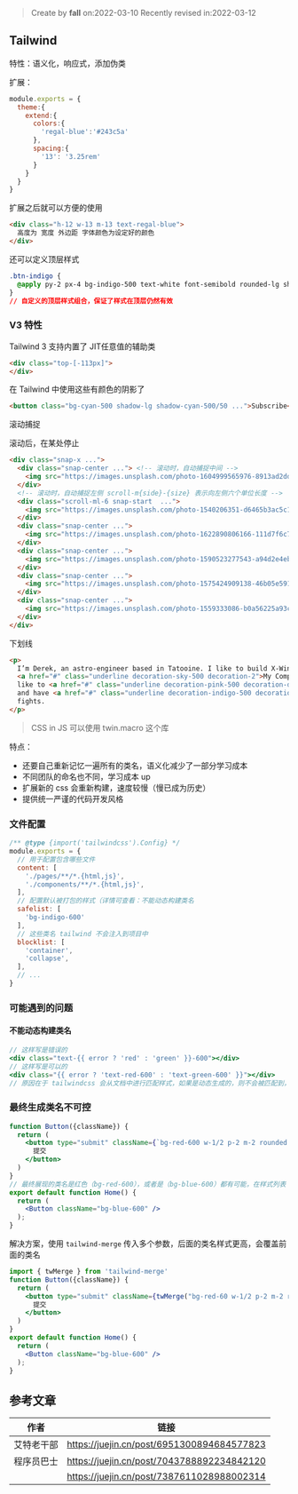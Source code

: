 > Create by **fall** on:2022-03-10
> Recently revised in:2022-03-12

## Tailwind

特性：语义化，响应式，添加伪类

扩展：

```js
module.exports = {
  theme:{
    extend:{
      colors:{
        'regal-blue':'#243c5a'
      },
      spacing:{
        '13': '3.25rem'
      }
    }
  }
}
```

扩展之后就可以方便的使用

```html
<div class="h-12 w-13 m-13 text-regal-blue">
  高度为 宽度 外边距 字体颜色为设定好的颜色
</div>
```

还可以定义顶层样式

```css
.btn-indigo {
  @apply py-2 px-4 bg-indigo-500 text-white font-semibold rounded-lg shadow-md hover:bg-indigo-700 focus:outline-none focus:ring-2 focus:ring-indigo-400 focus:ring-opacity-75;
}
// 自定义的顶层样式组合，保证了样式在顶层仍然有效
```



### V3 特性

Tailwind 3 支持内置了 JIT任意值的辅助类

```html
<div class="top-[-113px]">
</div>
```

在 Tailwind 中使用这些有颜色的阴影了

```html
<button class="bg-cyan-500 shadow-lg shadow-cyan-500/50 ...">Subscribe</button>
```

滚动捕捉

滚动后，在某处停止

```html
<div class="snap-x ...">
  <div class="snap-center ..."> <!-- 滚动时，自动捕捉中间 -->
    <img src="https://images.unsplash.com/photo-1604999565976-8913ad2ddb7c?ixlib=rb-1.2.1&ixid=MnwxMjA3fDB8MHxwaG90by1wYWdlfHx8fGVufDB8fHx8&auto=format&fit=crop&w=320&h=160&q=80" />
  </div>
  <!-- 滚动时，自动捕捉左侧 scroll-m{side}-{size} 表示向左侧六个单位长度 -->
  <div class="scroll-ml-6 snap-start  ...">
    <img src="https://images.unsplash.com/photo-1540206351-d6465b3ac5c1?ixlib=rb-1.2.1&ixid=MnwxMjA3fDB8MHxwaG90by1wYWdlfHx8fGVufDB8fHx8&auto=format&fit=crop&w=320&h=160&q=80" />
  </div>
  <div class="snap-center ...">
    <img src="https://images.unsplash.com/photo-1622890806166-111d7f6c7c97?ixlib=rb-1.2.1&ixid=MnwxMjA3fDB8MHxwaG90by1wYWdlfHx8fGVufDB8fHx8&auto=format&fit=crop&w=320&h=160&q=80" />
  </div>
  <div class="snap-center ...">
    <img src="https://images.unsplash.com/photo-1590523277543-a94d2e4eb00b?ixlib=rb-1.2.1&ixid=MnwxMjA3fDB8MHxwaG90by1wYWdlfHx8fGVufDB8fHx8&auto=format&fit=crop&w=320&h=160&q=80" />
  </div>
  <div class="snap-center ...">
    <img src="https://images.unsplash.com/photo-1575424909138-46b05e5919ec?ixlib=rb-1.2.1&ixid=MnwxMjA3fDB8MHxwaG90by1wYWdlfHx8fGVufDB8fHx8&auto=format&fit=crop&w=320&h=160&q=80" />
  </div>
  <div class="snap-center ...">
    <img src="https://images.unsplash.com/photo-1559333086-b0a56225a93c?ixlib=rb-1.2.1&ixid=MnwxMjA3fDB8MHxwaG90by1wYWdlfHx8fGVufDB8fHx8&auto=format&fit=crop&w=320&h=160&q=80" />
  </div>
</div>
```

下划线

```html
<p>
  I’m Derek, an astro-engineer based in Tatooine. I like to build X-Wings at
  <a href="#" class="underline decoration-sky-500 decoration-2">My Company, Inc</a>. Outside of work, I
  like to <a href="#" class="underline decoration-pink-500 decoration-dotted decoration-2">watch pod-racing</a>
  and have <a href="#" class="underline decoration-indigo-500 decoration-wavy decoration-2">light-saber</a>
  fights.
</p>
```

> CSS in JS 可以使用 twin.macro 这个库

特点：

- 还要自己重新记忆一遍所有的类名，语义化减少了一部分学习成本
- 不同团队的命名也不同，学习成本 up
- 扩展新的 css 会重新构建，速度较慢（慢已成为历史）
- 提供统一严谨的代码开发风格

### 文件配置



```js
/** @type {import('tailwindcss').Config} */
module.exports = {
  // 用于配置包含哪些文件
  content: [
    './pages/**/*.{html,js}',
    './components/**/*.{html,js}',
  ],
  // 配置默认被打包的样式（详情可查看：不能动态构建类名
  safelist: [
    'bg-indigo-600'
  ],
  // 这些类名 tailwind 不会注入到项目中
  blocklist: [
    'container',
    'collapse',
  ],
  // ...
}

```

### 可能遇到的问题

#### 不能动态构建类名

```jsx
// 这样写是错误的
<div class="text-{{ error ? 'red' : 'green' }}-600"></div>
// 这样写是可以的
<div class="{{ error ? 'text-red-600' : 'text-green-600' }}"></div>
// 原因在于 tailwindcss 会从文档中进行匹配样式，如果是动态生成的，则不会被匹配到，因此不会注入到文档中
```

### 最终生成类名不可控

```jsx
function Button({className}) {
  return (
    <button type="submit" className={`bg-red-600 w-1/2 p-2 m-2 rounded text-white ${className}`} >
      提交
    </button>
  )
}
// 最终展现的类名是红色（bg-red-600），或者是（bg-blue-600）都有可能，在样式列表（StyleSheet）中，越晚出现，优先级就越高
export default function Home() {
  return (
    <Button className="bg-blue-600" />
  );
}
```

解决方案，使用 `tailwind-merge` 传入多个参数，后面的类名样式更高，会覆盖前面的类名

```jsx
import { twMerge } from 'tailwind-merge'
function Button({className}) {
  return (
    <button type="submit" className={twMerge("bg-red-60 w-1/2 p-2 m-2 rounded text-white", className)} >
      提交
    </button>
  )
}
export default function Home() {
  return (
    <Button className="bg-blue-600" />
  );
}
```



## 参考文章

| 作者       | 链接                                       |
| ---------- | ------------------------------------------ |
| 艾特老干部 | https://juejin.cn/post/6951300894684577823 |
| 程序员巴士 | https://juejin.cn/post/7043788892234842120 |
|            | https://juejin.cn/post/7387611028988002314 |

